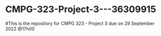 # CMPG-323-Project-3---36309915

#This is the repository for CMPG 323 - Project 3 due on 29 September 2022 @17h00
